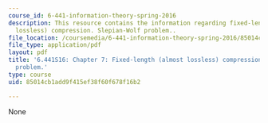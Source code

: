 ```yaml
---
course_id: 6-441-information-theory-spring-2016
description: This resource contains the information regarding fixed-length (almost
  lossless) compression. Slepian-Wolf problem..
file_location: /coursemedia/6-441-information-theory-spring-2016/85014cb1add9f415ef38f60f678f16b2_MIT6_441S16_chapter_7.pdf
file_type: application/pdf
layout: pdf
title: '6.441S16: Chapter 7: Fixed-length (almost lossless) compression. Slepian-Wolf
  problem.'
type: course
uid: 85014cb1add9f415ef38f60f678f16b2

---
```

None